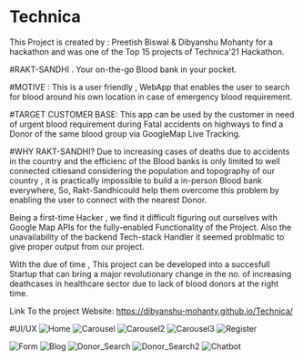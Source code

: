 # Technica


This Project is created by : Preetish Biswal & Dibyanshu Mohanty for a hackathon and was one of the Top 15 projects of Technica'21 Hackathon.

#RAKT-SANDHI . 
Your on-the-go Blood bank in your pocket.

#MOTIVE : 
This is a user friendly , WebApp that enables the user to search for blood around his own location in case of emergency blood requirement.

#TARGET  CUSTOMER BASE:
This app can be used by the customer in need of urgent blood requirement during Fatal accidents on highways to find a Donor of the same blood group via GoogleMap Live Tracking.

#WHY RAKT-SANDHI?
Due to increasing cases of deaths due to accidents in the country and the efficienc of the Blood banks is only limited to well connected citiesand considering the population and topography of our country , it is practically impossible to build a in-person Blood bank everywhere, So, Rakt-Sandhicould help them overcome this problem by enabling the user to connect with the nearest Donor.

Being a first-time Hacker , we find it difficult figuring out ourselves with Google Map APIs for the fully-enabled Functionality of the Project. Also the unavailability of the backend Tech-stack Handler it seemed problmatic to give proper output from our project.

With the due of time , This project can be developed into a succesfull Startup that can bring a major revolutionary change in the no. of increasing deathcases in healthcare sector due to lack of blood donors at the right time.

Link To the project Website:
https://dibyanshu-mohanty.github.io/Technica/

#UI/UX
![Home](https://user-images.githubusercontent.com/72657275/114298287-3e5d2200-9ad3-11eb-98ab-b0e49ebbe664.png)
![Carousel](https://user-images.githubusercontent.com/72657275/114298289-4321d600-9ad3-11eb-8ccd-aff474b11193.png)
![Carousel2](https://user-images.githubusercontent.com/72657275/114298290-44530300-9ad3-11eb-837d-d11045254bc6.png)
![Carousel3](https://user-images.githubusercontent.com/72657275/114298315-5d5bb400-9ad3-11eb-9a1e-48a4815895f5.png)
![Register](https://user-images.githubusercontent.com/72657275/114298334-72384780-9ad3-11eb-9a95-37b442435924.png)

![Form](https://user-images.githubusercontent.com/72657275/114298369-ab70b780-9ad3-11eb-8844-7c7cded5fb6f.jpeg)
![Blog](https://user-images.githubusercontent.com/72657275/114298338-7cf2dc80-9ad3-11eb-898c-7501e4979d4f.png)
![Donor_Search](https://user-images.githubusercontent.com/72657275/114298341-80866380-9ad3-11eb-8573-091333e9ff09.png)
![Donor_Search2](https://user-images.githubusercontent.com/72657275/114298342-81b79080-9ad3-11eb-828d-285b10d3a20b.png)
![Chatbot](https://user-images.githubusercontent.com/72657275/114298348-854b1780-9ad3-11eb-826b-00d50f9bdf29.jpg)


